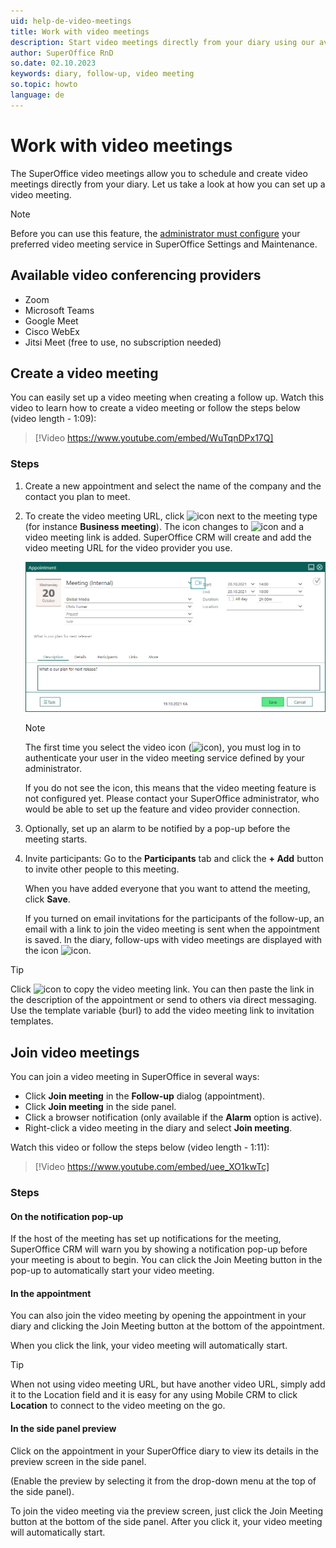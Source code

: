 ```yaml
---
uid: help-de-video-meetings
title: Work with video meetings
description: Start video meetings directly from your diary using our available integrations with video conferencing vendors. Learn how to create and join a video meeting in SuperOffice here.
author: SuperOffice RnD
so.date: 02.10.2023
keywords: diary, follow-up, video meeting
so.topic: howto
language: de
---
```


# Work with video meetings

The SuperOffice video meetings allow you to schedule and create video meetings directly from your diary. Let us take a look at how you can set up a video meeting.

> [!NOTE]
> Before you can use this feature, the [administrator must configure][1] your preferred video meeting service in SuperOffice Settings and Maintenance.

## Available video conferencing providers

* Zoom
* Microsoft Teams
* Google Meet
* Cisco WebEx
* Jitsi Meet (free to use, no subscription needed)

## Create a video meeting

You can easily set up a video meeting when creating a follow up. Watch this video to learn how to create a video meeting or follow the steps below (video length - 1:09):

<!-- markdownlint-disable-next-line MD034 DOCSMD007 -->
> [!Video https://www.youtube.com/embed/WuTqnDPx17Q]

### Steps

1. Create a new appointment and select the name of the company and the contact you plan to meet.

2. To create the video meeting URL, click ![icon][img1] next to the meeting type (for instance **Business meeting**). The icon changes to ![icon][img2] and a video meeting link is added. SuperOffice CRM will create and add the video meeting URL for the video provider you use.

    ![Click the video meeting icon to create the video meeting URL -screenshot][img5]

    > [!NOTE]
    > The first time you select the video icon (![icon][img1]), you must log in to authenticate your user in the video meeting service defined by your administrator.
    >
    > If you do not see the icon, this means that the video meeting feature is not configured yet. Please contact your SuperOffice administrator, who would be able to set up the feature and video provider connection.

3. Optionally, set up an alarm to be notified by a pop-up before the meeting starts.

4. Invite participants: Go to the **Participants** tab and click the **+ Add** button to invite other people to this meeting.

    When you have added everyone that you want to attend the meeting, click **Save**.

    If you turned on email invitations for the participants of the follow-up, an email with a link to join the video meeting is sent when the appointment is saved. In the diary, follow-ups with video meetings are displayed with the icon ![icon][img3].

> [!TIP]
> Click ![icon][img4] to copy the video meeting link. You can then paste the link in the description of the appointment or send to others via direct messaging. Use the template variable {burl} to add the video meeting link to invitation templates.

## Join video meetings

You can join a video meeting in SuperOffice in several ways:

* Click **Join meeting** in the **Follow-up** dialog (appointment).
* Click **Join meeting** in the side panel.
* Click a browser notification (only available if the **Alarm** option is active).
* Right-click a video meeting in the diary and select **Join meeting**.

Watch this video or follow the steps below (video length - 1:11):

<!-- markdownlint-disable-next-line MD034 DOCSMD007 -->
> [!Video https://www.youtube.com/embed/uee_XO1kwTc]

### Steps

#### On the notification pop-up

If the host of the meeting has set up notifications for the meeting, SuperOffice CRM will warn you by showing a notification pop-up before your meeting is about to begin. You can click the Join Meeting button in the pop-up to automatically start your video meeting.

#### In the appointment

You can also join the video meeting by opening the appointment in your diary and clicking the Join Meeting button at the bottom of the appointment.

When you click the link, your video meeting will automatically start.

> [!TIP]
> When not using video meeting URL, but have another video URL, simply add it to the Location field and it is easy for any using Mobile CRM to click **Location** to connect to the video meeting on the go.

#### In the side panel preview

Click on the appointment in your SuperOffice diary to view its details in the preview screen in the side panel.

(Enable the preview by selecting it from the drop-down menu at the top of the side panel).

To join the video meeting via the preview screen, just click the Join Meeting button at the bottom of the side panel. After you click it, your video meeting will automatically start.

<!-- Referenced links -->
[1]: ../../video-meeting/howto/connect-provider.md

<!-- Referenced images -->
[img1]: ../../../../common/icons/videocall-off.png
[img2]: ../../../../common/icons/videocall.png
[img3]: ../../../../common/icons/diary-videocall.png
[img4]: ../../../../common/icons/diary-copy.png
[img5]: media/appointment-videomeeting-icon.png

